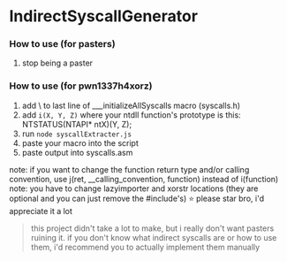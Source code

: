# IndirectSyscallGenerator
### How to use (for pasters)
1. stop being a paster
### How to use (for pwn1337h4xorz)
1. add \ to last line of ___initializeAllSyscalls macro (syscalls.h)
1. add `i(X, Y, Z)` where your ntdll function's prototype is this: NTSTATUS(NTAPI* ntX)(Y, Z);
1. run `node syscallExtracter.js`
1. paste your macro into the script
1. paste output into syscalls.asm

note: if you want to change the function return type and/or calling convention, use j(ret, __calling_convention, function) instead of i(function)<br>
note: you have to change lazyimporter and xorstr locations (they are optional and you can just remove the #include's)
⭐ please star bro, i'd appreciate it a lot
> this project didn't take a lot to make, but i really don't want pasters ruining it. if you don't know what indirect syscalls are or how to use them, i'd recommend you to actually implement them manually